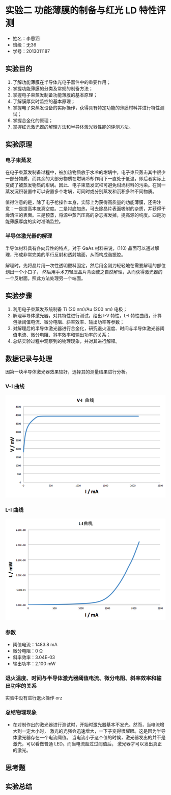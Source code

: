 # 实验二 功能薄膜的制备与红光 LD 特性评测

- 姓名：李思涵
- 班级：无36
- 学号：2013011187

## 实验目的

1. 了解功能薄膜在半导体光电子器件中的重要作用；
2. 掌握功能薄膜的分类及常规的制备方法；
3. 掌握电子束蒸发制备功能薄膜的基本原理；
4. 了解膜厚实时监控的基本原理；
5. 掌握电子束蒸发设备的实际操作，获得具有特定功能的薄膜材料并进行特性测试；
6. 掌握合金化的原理；
7. 掌握红光激光器的解理方法和半导体激光器性能的评测方法。


## 实验原理

### 电子束蒸发

在电子束蒸发制备过程中，被加热物质放于水冷的坩埚中，电子束只轰击其中很少一部分物质，而其余的大部分物质在坩埚冷却作用下一直处于低温，即后者实际上变成了被蒸发物质的坩埚。因此．电子束蒸发沉积可避免坩埚材料的污染。在同一蒸发沉积装置中可以安置多个坩埚，可同时或分别蒸发和沉积多种不同物质。

值得注意的是，除了电子枪操作本身，实际上为获得高质量的功能薄膜，还需注意：一是提高本底真空度。二是衬底加热，可去除晶片表面吸附的杂质，并获得干燥清洁的表面。三是预蒸，将源中蒸汽压高的杂志挥发掉，提高源的纯度。四是功能薄膜厚度的实时准确监控。

### 半导体激光器的解理

半导体材料具有各向异性的特点。对于 GaAs 材料来说，(110) 晶面可以通过解理，形成非常完美的平行反射和透射端面，从而构成谐振腔。

解理时，先将晶片用一次性透明塑料固定，然后用金刚刀轻轻地在需要解理的部位划出一个小口子，
然后用手术刀轻压晶片背面使之自然解理，从而获得激光器的一个反射面。照此方法处理另一个端面。

## 实验步骤

1. 利用电子束蒸发系统制备 Ti (20 nm)/Au (200 nm) 电极；
2. 解理半导体激光器，对其特性进行测试，给出 I-V 特性，L-I 特性曲线，计算包括阈值电流、微分电阻、斜率效率、输出功率等参数；
3. 对解理后的半导体激光器进行合金化，研究退火温度、时间与半导体激光器阈值电流、微分电阻、斜率效率和输出功率的关系；
4. 总结实验过程中观察到的物理现象，并对其进行解释。


## 数据记录与处理

因第一块半导体激光器效果较好，选择其的测量结果进行分析。

### V-I 曲线

![V-I 曲线](V-I.png)

### L-I 曲线

![L-I 曲线](L-I.png)

### 参数

- 阈值电流：1483.8 mA
- 微分电阻：0 Ω
- 斜率效率：3.04E-03
- 输出功率：2.100 mW

### 退火温度、时间与半导体激光器阈值电流、微分电阻、斜率效率和输出功率的关系

实验中没有进行退火操作 orz

### 总结物理现象

- 在对制作出的激光器进行测试时，开始时激光器基本不发光。然而，当电流增大到一定大小时，
  激光的光强会迅速增大，一下子变得很耀眼。这是因为半导体激光器存在一个电流阈值。
  当电流小于这个值的时候，激光器发出的并不是激光，可以看做普通 LED。而当电流超过过阈值后，
  激光器才可以发出真正的激光。

## 思考题


## 实验总结
